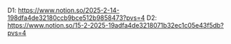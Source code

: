 D1: https://www.notion.so/2025-2-14-198dfa4de32180ccb9bce512b9858473?pvs=4
D2: https://www.notion.so/15-2-2025-19adfa4de3218071b32ec1c05e43f5db?pvs=4

